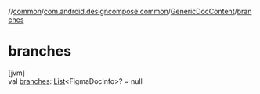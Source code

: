 //[common](../../../index.md)/[com.android.designcompose.common](../index.md)/[GenericDocContent](index.md)/[branches](branches.md)

# branches

[jvm]\
val [branches](branches.md): [List](https://kotlinlang.org/api/latest/jvm/stdlib/kotlin.collections/-list/index.html)&lt;FigmaDocInfo&gt;? = null
